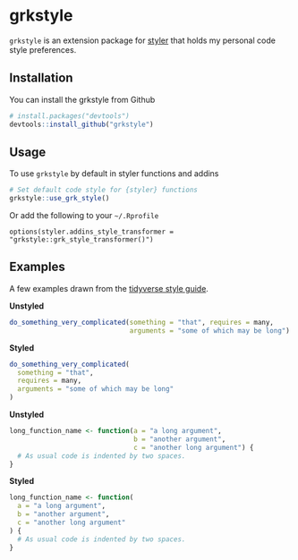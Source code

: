 
<!-- README.md is generated from README.Rmd. Please edit that file -->

# grkstyle

<!-- badges: start -->

<!-- badges: end -->

`grkstyle` is an extension package for
[styler](https://styler.r-lib.org) that holds my personal code style
preferences.

## Installation

You can install the grkstyle from Github

``` r
# install.packages("devtools")
devtools::install_github("grkstyle")
```

## Usage

To use `grkstyle` by default in styler functions and addins

``` r
# Set default code style for {styler} functions
grkstyle::use_grk_style()
```

Or add the following to your `~/.Rprofile`

    options(styler.addins_style_transformer = "grkstyle::grk_style_transformer()")

## Examples

A few examples drawn from the [tidyverse style
guide](https://style.tidyverse.org).

**Unstyled**

``` r
do_something_very_complicated(something = "that", requires = many,
                              arguments = "some of which may be long")
```

**Styled**

``` r
do_something_very_complicated(
  something = "that",
  requires = many,
  arguments = "some of which may be long"
) 
```

**Unstyled**

``` r
long_function_name <- function(a = "a long argument",
                               b = "another argument",
                               c = "another long argument") {
  # As usual code is indented by two spaces.
}
```

**Styled**

``` r
long_function_name <- function(
  a = "a long argument",
  b = "another argument",
  c = "another long argument"
) {
  # As usual code is indented by two spaces.
} 
```
